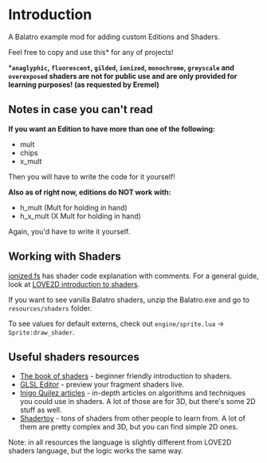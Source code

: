 # Introduction
A Balatro example mod for adding custom Editions and Shaders.

Feel free to copy and use this* for any of projects!

***`anaglyphic`, `fluorescent`, `gilded`, `ionized`, `monochrome`, `greyscale` and `overexposed` shaders are not for public use and are only provided for learning purposes! (as requested by Eremel)**

## Notes in case you can't read
**If you want an Edition to have more than one of the following:**
- mult
- chips
- x_mult

Then you will have to write the code for it yourself!

**Also as of right now, editions do NOT work with:**
- h_mult (Mult for holding in hand)
- h_x_mult (X Mult for holding in hand)

Again, you'd have to write it yourself.

## Working with Shaders
[ionized.fs](assets/shaders/ionized.fs) has shader code explanation with comments.
For a general guide, look at [LOVE2D introduction to shaders](https://blogs.love2d.org/content/beginners-guide-shaders).

If you want to see vanilla Balatro shaders, unzip the Balatro.exe and go to `resources/shaders` folder.

To see values for default externs, check out `engine/sprite.lua` -> `Sprite:draw_shader`.


## Useful shaders resources
- [The book of shaders](https://thebookofshaders.com) - beginner friendly introduction to shaders.
- [GLSL Editor](https://patriciogonzalezvivo.github.io/glslEditor/) - preview your fragment shaders live.
- [Inigo Quilez articles](https://iquilezles.org/articles/) - in-depth articles on algorithms and techniques you could use in shaders. A lot of those are for 3D, but there's some 2D stuff as well.
- [Shadertoy](https://www.shadertoy.com) - tons of shaders from other people to learn from. A lot of them are pretty complex and 3D, but you can find simple 2D ones.

Note: in all resources the language is slightly different from LOVE2D shaders language, but the logic works the same way.
